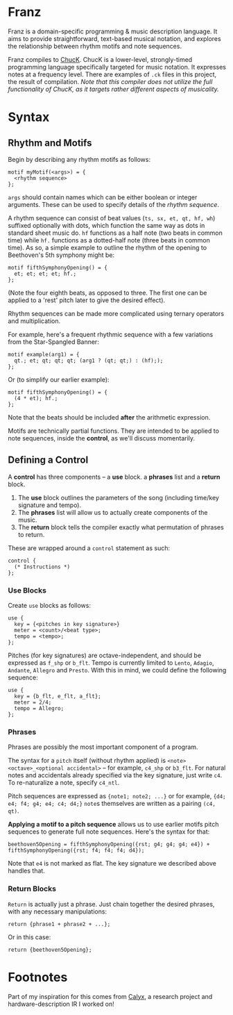 # Franz

Franz is a domain-specific programming & music description language. It aims to provide straightforward, text-based musical notation, and explores the relationship between rhythm motifs and note sequences.

Franz compiles to [ChucK](https://chuck.stanford.edu/). ChucK is a lower-level, strongly-timed programming language specifically targeted for music notation. It expresses notes at a frequency level. There are examples of `.ck` files in this project, the result of compilation. _Note that this compiler does not utilize the full functionality of ChucK, as it targets rather different aspects of musicality._

# Syntax

## Rhythm and Motifs 
Begin by describing any rhythm motifs as follows:

```
motif myMotif(<args>) = {
  <rhythm sequence>
};
```

`args` should contain names which can be either boolean or integer arguments. These can be used to specify details of the _rhythm sequence_.

A rhythm sequence can consist of beat values (`ts, sx, et, qt, hf, wh`) suffixed optionally with dots, which function the same way as dots in standard sheet music do. `hf` functions as a half note (two beats in common time) while `hf.` functions as a dotted-half note (three beats in common time). As so, a simple example to outline the rhythm of the opening to Beethoven's 5th symphony might be:

```
motif fifthSymphonyOpening() = {
  et; et; et; et; hf.;
};
```

(Note the four eighth beats, as opposed to three. The first one can be applied to a 'rest' pitch later to give the desired effect).

Rhythm sequences can be made more complicated using ternary operators and multiplication.

For example, here's a frequent rhythmic sequence with a few variations from the Star-Spangled Banner:

```
motif example(arg1) = {
  qt.; et; qt; qt; qt; (arg1 ? (qt; qt;) : (hf););
};
```

Or (to simplify our earlier example):

```
motif fifthSymphonyOpening() = {
  (4 * et); hf.;
};
```

Note that the beats should be included **after** the arithmetic expression.

Motifs are technically partial functions. They are intended to be applied to note sequences, inside the **control**, as we'll discuss momentarily.

## Defining a Control

A **control** has three components – a **use** block. a **phrases** list and a **return** block.

1) The **use** block outlines the parameters of the song (including time/key signature and tempo).
2) The **phrases** list will allow us to actually create components of the music.
3) The **return** block tells the compiler exactly what permutation of phrases to return.

These are wrapped around a `control` statement as such:

```
control {
  (* Instructions *)
};
```

### Use Blocks

Create `use` blocks as follows:

```
use {
  key = {<pitches in key signature>}
  meter = <count>/<beat type>;
  tempo = <tempo>;
};
```

Pitches (for key signatures) are octave-independent, and should be expressed as `f_shp` or `b_flt`. Tempo is currently limited to `Lento`, `Adagio`, `Andante`, `Allegro` and `Presto`. With this in mind, we could define the following sequence:

```
use {
  key = {b_flt, e_flt, a_flt};
  meter = 2/4;
  tempo = Allegro;
};
```

### Phrases

Phrases are possibly the most important component of a program.

The syntax for a `pitch` itself (without rhythm applied) is `<note><octave>_<optional accidental>` – for example, `c4_shp` or `b3_flt`. For natural notes and accidentals already specified via the key signature, just write `c4`. To re-naturalize a note, specify `c4_ntl`.

Pitch sequences are expressed as `{note1; note2; ...}` or for example, `{d4; e4; f4; g4; e4; c4; d4;}` `note`s themselves are written as a pairing `(c4, qt)`.

**Applying a motif to a pitch sequence** allows us to use earlier motifs pitch sequences to generate full note sequences. Here's the syntax for that:

```
beethoven5Opening = fifthSymphonyOpening({rst; g4; g4; g4; e4}) + fifthSymphonyOpening({rst; f4; f4; f4; d4});
```

Note that `e4` is not marked as flat. The key signature we described above handles that.

### Return Blocks

`Return` is actually just a phrase. Just chain together the desired phrases, with any necessary manipulations:

```
return {phrase1 + phrase2 + ...};
```

Or in this case:

```return {beethoven5Opening};```

# Footnotes

Part of my inspiration for this comes from [Calyx](https://docs.calyxir.org/intro.html), a research project and hardware-description IR I worked on!
